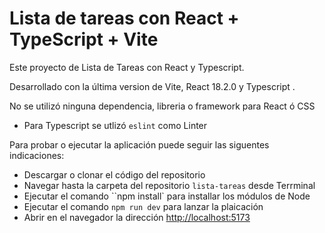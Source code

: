 # Lista de tareas con React + TypeScript + Vite

Este proyecto de Lista de Tareas con React y Typescript.

Desarrollado con la última version de Vite, React 18.2.0 y Typescript .

No se utilizó ninguna dependencia, libreria o framework para React ó CSS
 - Para Typescript se utlizó `eslint` como Linter

Para probar o ejecutar la aplicación puede seguir las siguentes indicaciones:

- Descargar o clonar el código del repositorio
- Navegar hasta la carpeta del repositorio `lista-tareas` desde Terrminal
- Ejecutar el comando ``npm install` para installar los módulos de Node
- Ejecutar el comando `npm run dev` para lanzar la plaicación
- Abrir en el navegador la dirección [http://localhost:5173]([http://localhost:5173)


